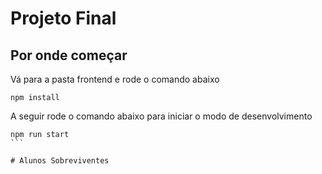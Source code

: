 # Projeto Final

## Por onde começar

Vá para a pasta frontend e rode o comando abaixo

```
npm install
```

A seguir rode o comando abaixo para iniciar o modo de desenvolvimento

````
npm run start
```

# Alunos Sobreviventes 
